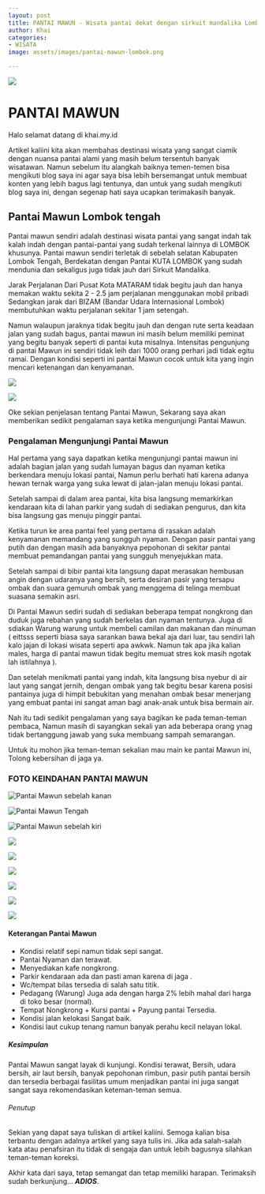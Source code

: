 ```yaml
---
layout: post
title: PANTAI MAWUN - Wisata pantai dekat dengan sirkuit mandalika Lombok Tengah
author: Khai
categories:
- WISATA
image: assets/images/pantai-mawun-lombok.png

---
```

![](https://khai.my.id/assets/images/Pantai-Mawun-khai.my.id-9.jpg)

# PANTAI MAWUN

Halo selamat datang di khai.my.id

Artikel kaliini kita akan membahas destinasi wisata yang sangat ciamik dengan nuansa pantai alami yang masih belum tersentuh banyak wisatawan. Namun sebelum itu alangkah baiknya temen-temen bisa mengikuti blog saya ini agar saya bisa lebih bersemangat untuk membuat konten yang lebih bagus lagi tentunya, dan untuk yang sudah mengikuti blog saya ini, dengan segenap hati saya ucapkan terimakasih banyak.

## Pantai Mawun Lombok tengah

Pantai mawun sendiri adalah destinasi wisata pantai yang sangat indah tak kalah indah dengan pantai-pantai yang sudah terkenal lainnya di LOMBOK khusunya. Pantai mawun sendiri terletak di sebelah selatan Kabupaten Lombok Tengah, Berdekatan dengan Pantai KUTA LOMBOK yang sudah mendunia dan sekaligus juga tidak jauh dari Sirkuit Mandalika.

Jarak Perjalanan Dari Pusat Kota MATARAM tidak begitu jauh dan hanya memakan waktu sekita 2 - 2.5 jam perjalanan menggunakan mobil pribadi Sedangkan jarak dari BIZAM (Bandar Udara Internasional Lombok) membutuhkan waktu perjalanan sekitar 1 jam setengah.

Namun walaupun jaraknya tidak begitu jauh dan dengan rute serta keadaan jalan yang sudah bagus, pantai mawun ini masih belum memiliki peminat yang begitu banyak seperti di pantai kuta misalnya. Intensitas pengunjung di pantai Mawun ini sendiri tidak leih dari 1000 orang perhari jadi tidak egitu ramai. Dengan kondisi seperti ini pantai Mawun cocok untuk kita yang ingin mencari ketenangan dan kenyamanan.

![](https://khai.my.id/assets/images/Pantai-Mawun-khai.my.id-fasilitas-1.jpg)

![](https://khai.my.id/assets/images/jalan-dipantai-mawun.jpg)

Oke sekian penjelasan tentang Pantai Mawun, Sekarang saya akan memberikan sedikit pengalaman saya ketika mengunjungi Pantai Mawun.

### Pengalaman Mengunjungi Pantai Mawun

Hal pertama yang saya dapatkan ketika mengunjungi pantai mawun ini adalah bagian jalan yang sudah lumayan bagus dan nyaman ketika berkendara menuju lokasi pantai, Namun perlu berhati hati karena adanya hewan ternak warga yang suka lewat di jalan-jalan menuju lokasi pantai.

Setelah sampai di dalam area pantai, kita bisa langsung memarkirkan kendaraan kita di lahan parkir yang sudah di sediakan pengurus, dan kita bisa langsung gas menuju pinggir pantai.

Ketika turun ke area pantai feel yang pertama di rasakan adalah kenyamanan memandang yang sungguh nyaman. Dengan pasir pantai yang putih dan dengan masih ada banyaknya pepohonan di sekitar pantai membuat pemandangan pantai yang sungguh menyejukkan mata.

Setelah sampai di bibir pantai kita langsung dapat merasakan hembusan angin dengan udaranya yang bersih, serta desiran pasir yang tersapu ombak dan suara gemuruh ombak yang menggema di telinga membuat suasana semakin asri.

Di Pantai Mawun sediri sudah di sediakan beberapa tempat nongkrong dan duduk juga rebahan yang sudah berkelas dan nyaman tentunya. Juga di sdiakan Warung warung untuk membeli camilan dan makanan dan minuman ( eittsss seperti biasa saya sarankan bawa bekal aja dari luar, tau sendiri lah kalo jajan di lokasi wisata seperti apa awkwk. Namun tak apa jika kalian males, harga di pantai mawun tidak begitu memuat stres kok masih ngotak lah istilahnya ).

Dan setelah menikmati pantai yang indah, kita langsung bisa nyebur di air laut yang sangat jernih, dengan ombak yang tak begitu besar karena posisi pantainya juga di himpit bebukitan yang menahan ombak besar menerjang yang embuat pantai ini sangat aman bagi anak-anak untuk bisa bermain air.

Nah itu tadi sedikit pengalaman yang saya bagikan ke pada teman-teman pembaca, Namun masih di sayangkan sekali yan ada beberapa orang ynag tidak bertanggung jawab yang suka membuang sampah semarangan.

Untuk itu mohon jika teman-teman sekalian mau main ke pantai Mawun ini, Tolong kebersihan di jaga ya.

### FOTO KEINDAHAN PANTAI MAWUN

![](https://khai.my.id/assets/images/Pantai-Mawun-khai.my.id-7.jpg "Pantai Mawun sebelah kanan")

![](https://khai.my.id/assets/images/Pantai-Mawun-khai.my.id-6.jpg "Pantai Mawun Tengah")

![](https://khai.my.id/assets/images/Pantai-Mawun-khai.my.id-5.jpg "Pantai Mawun sebelah kiri")

![](https://khai.my.id/assets/images/Pantai-Mawun-khai.my.id-8.jpg)

![](https://khai.my.id/assets/images/Pantai-Mawun-khai.my.id-4.jpg)

![](https://khai.my.id/assets/images/Pantai-Mawun-khai.my.id-9.jpg)

![](https://khai.my.id/assets/images/Pantai-Mawun-khai.my.id-3.jpg)

![](https://khai.my.id/assets/images/Pantai-Mawun-khai.my.id-2.jpg)

![](https://khai.my.id/assets/images/Pantai-Mawun-khai.my.id-10.jpg)

#### Keterangan Pantai Mawun

* Kondisi relatif sepi namun tidak sepi sangat.
* Pantai Nyaman dan terawat.
* Menyediakan kafe nongkrong.
* Parkir kendaraan ada dan pasti aman karena di jaga .
* Wc/tempat bilas tersedia di salah satu titik.
* Pedagang (Warung) Juga ada dengan harga 2% lebih mahal dari harga di toko besar (normal).
* Tempat Nongkrong + Kursi pantai + Payung pantai Tersedia.
* Kondisi jalan kelokasi Sangat baik.
* Kondisi laut cukup tenang namun banyak perahu kecil nelayan lokal.

##### Kesimpulan

Pantai Mawun sangat layak di kunjungi. Kondisi terawat, Bersih, udara bersih, air laut bersih, banyak pepohonan rimbun, pasir putih pantai bersih dan tersedia berbagai fasilitas umum menjadikan pantai ini juga sangat sangat saya rekomendasikan keteman-teman semua.

###### Penutup

Sekian yang dapat saya tuliskan di artikel kaliini. Semoga kalian bisa terbantu dengan adalnya artikel yang saya tulis ini. Jika ada salah-salah kata atau penafsiran itu tidak di sengaja dan untuk lebih bagusnya silahkan teman-teman koreksi.

Akhir kata dari saya, tetap semangat dan tetap memiliki harapan. Terimaksih sudah berkunjung... **_ADIOS_**.
